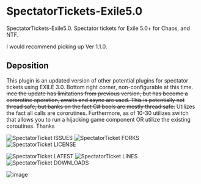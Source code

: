 # SpectatorTickets-Exile5.0
SpectatorTickets-Exile5.0.
 Spectator tickets for Exile 5.0+ for Chaos, and NTF.
 
 I would recommend picking up Ver 1.1.0.


## Deposition
This plugin is an updated version of other potential plugins for spectator tickets using EXILE 3.0. Bottom right corner, non-configurable at this time. ~~ince the update has limitations from previous version, but has become a cororotine operation, awaits and async are used. This is potentially not thread safe, but banks on the fact C# bools are mostly thread safe.~~ Utilizes the fact all calls are cororutines. Furthermore, as of 10-30 utilizes switch that allows you to run a hijacking game component OR utilize the existing coroutines. Thanks

![SpectatorTicket ISSUES](https://img.shields.io/github/issues/Undid-Iridium/SpectatorTickets-Exile5.0)
![SpectatorTicket FORKS](https://img.shields.io/github/forks/Undid-Iridium/SpectatorTickets-Exile5.0)
![SpectatorTicket LICENSE](https://img.shields.io/github/license/Undid-Iridium/SpectatorTickets-Exile5.0)


![SpectatorTicket LATEST](https://img.shields.io/github/v/release/Undid-Iridium/SpectatorTickets-Exile5.0?include_prereleases&style=flat-square)
![SpectatorTicket LINES](https://img.shields.io/tokei/lines/github/Undid-Iridium/SpectatorTickets-Exile5.0)
![SpectatorTicket DOWNLOADS](https://img.shields.io/github/downloads/Undid-Iridium/SpectatorTickets-Exile5.0/total?style=flat-square)

![image](https://user-images.githubusercontent.com/24619207/139356904-5ae4d803-3780-41fb-95f2-08493ba46d38.png)
